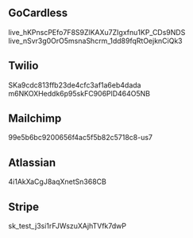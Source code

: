 ## GoCardless
live_hKPnscPEfo7F8S9ZlKAXu7ZIgxfnu1KP_CDs9NDS
live_nSvr3g0OrO5msnaShcrm_1dd89fqRtOejknCiQk3

## Twilio
SKa9cdc813ffb23de4cfc3af1a6eb4dada
m6NKOXHeddk6p95skFC906PlD464O5NB

## Mailchimp
99e5b6bc9200656f4ac5f5b82c5718c8-us7

## Atlassian
4i1AkXaCgJ8aqXnetSn368CB

## Stripe
sk_test_j3si1rFJWszuXAjhTVfk7dwP
